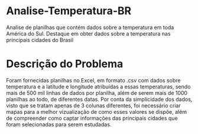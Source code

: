 # Analise-Temperatura-BR
Analise de planilhas que contém dados sobre a temperatura em toda América do Sul. Destaque em obter dados sobre a temperatura nas principais cidades do Brasil

# Descrição do Problema
Foram fornecidas planilhas no Excel, em formato .csv com dados sobre temperatura e a latitude e longitude atribuídas a essas temperaturas, sendo mais de 500 mil linhas de dados por planilha, além de serem mais de 1000 planilhas ao todo, de diferentes datas. Por conta da simplicidade dos dados, visto que se tratam apenas de 3 colunas diferentes, foi necessário criar mapas para a melhor vizualização de como esses valores se dispõe, além de compreender como captar informações das principais cidades que foram selecionadas para serem estudadas.
